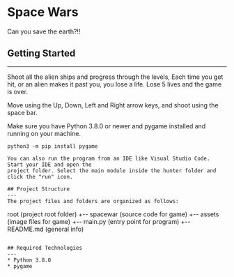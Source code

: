 # Space Wars
Can you save the earth?!!

## Getting Started
---

Shoot all the alien ships and progress through the levels, Each time you get hit, or an alien makes it past you, you lose a 
life. Lose 5 lives and the game is over.

Move using the Up, Down, Left and Right arrow keys, and shoot using the space bar.

Make sure you have Python 3.8.0 or newer and pygame installed and running on your machine. 
```
python3 -m pip install pygame
``` 
```
You can also run the program from an IDE like Visual Studio Code. Start your IDE and open the 
project folder. Select the main module inside the hunter folder and click the "run" icon.

## Project Structure
---
The project files and folders are organized as follows:
```
root                    (project root folder)
+-- spacewar                 (source code for game)
  +-- assets              (image files for game)
  +-- main.py       (entry point for program)
+-- README.md           (general info)
```

## Required Technologies
---
* Python 3.8.0
* pygame


